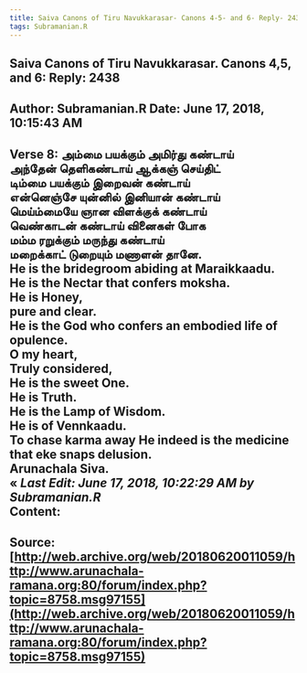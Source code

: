 ```yaml
--- 
title: Saiva Canons of Tiru Navukkarasar- Canons 4-5- and 6- Reply- 2438   
tags: Subramanian.R  
---  
```

##  Saiva Canons of Tiru Navukkarasar. Canons 4,5, and 6: Reply: 2438  
Author: Subramanian.R       Date: June 17, 2018, 10:15:43 AM  
---  
Verse 8: அம்மை பயக்கும் அமிர்து கண்டாய்   
 அந்தேன் தெளிகண்டாய் ஆக்கஞ் செய்திட்   
டிம்மை பயக்கும் இறைவன் கண்டாய்   
 என்னெஞ்சே யுன்னில் இனியான் கண்டாய்   
மெய்ம்மையே ஞான விளக்குக் கண்டாய்   
 வெண்காடன் கண்டாய் வினைகள் போக   
மம்ம ரறுக்கும் மருந்து கண்டாய்   
 மறைக்காட் டுறையும் மணாளன் தானே.   
He is the bridegroom abiding at Maraikkaadu.   
He is the Nectar that confers moksha.   
He is Honey,   
pure and clear.   
He is the God who confers an embodied life of opulence.   
O my heart,   
Truly considered,   
He is the sweet One.   
He is Truth.   
He is the Lamp of Wisdom.   
He is of Vennkaadu.   
To chase karma away He indeed is the medicine that eke snaps delusion.   
Arunachala Siva.  
« _Last Edit: June 17, 2018, 10:22:29 AM by Subramanian.R_  
Content:
 ---  
Source:[http://web.archive.org/web/20180620011059/http://www.arunachala-ramana.org:80/forum/index.php?topic=8758.msg97155](http://web.archive.org/web/20180620011059/http://www.arunachala-ramana.org:80/forum/index.php?topic=8758.msg97155)   
---  

